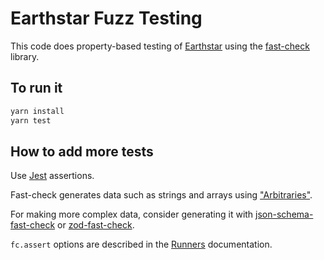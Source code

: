 # Earthstar Fuzz Testing

This code does property-based testing of [Earthstar](https://github.com/earthstar-project/earthstar/) using the [fast-check](https://github.com/dubzzz/fast-check) library.

## To run it

```sh
yarn install
yarn test
```

## How to add more tests

Use [Jest](https://jestjs.io/docs/expect) assertions.

Fast-check generates data such as strings and arrays using ["Arbitraries"](https://github.com/dubzzz/fast-check/blob/main/documentation/Arbitraries.md).

For making more complex data, consider generating it with [json-schema-fast-check](https://github.com/meeshkan/json-schema-fast-check) or [zod-fast-check](https://github.com/DavidTimms/zod-fast-check).

`fc.assert` options are described in the [Runners](https://github.com/dubzzz/fast-check/blob/main/documentation/Runners.md#runners) documentation.
